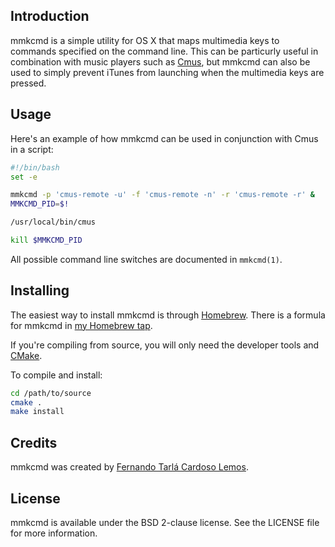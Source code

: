 ## Introduction

mmkcmd is a simple utility for OS X that maps multimedia keys to commands specified on the command line. This can be particurly useful in combination with music players such as [Cmus][], but mmkcmd can also be used to simply prevent iTunes from launching when the multimedia keys are pressed.

[Cmus]:(http://cmus.sourceforge.net/)

## Usage

Here's an example of how mmkcmd can be used in conjunction with Cmus in a script:

```bash
#!/bin/bash
set -e

mmkcmd -p 'cmus-remote -u' -f 'cmus-remote -n' -r 'cmus-remote -r' &
MMKCMD_PID=$!

/usr/local/bin/cmus

kill $MMKCMD_PID
```

All possible command line switches are documented in `mmkcmd(1)`.

## Installing

The easiest way to install mmkcmd is through [Homebrew][]. There is a formula for mmkcmd in [my Homebrew tap][tap].

[homebrew]: http://mxcl.github.com/homebrew/
[tap]: https://github.com/fernandotcl/homebrew-fernandotcl

If you're compiling from source, you will only need the developer tools and [CMake][].

[cmake]: http://www.cmake.org/

To compile and install:

```sh
cd /path/to/source
cmake .
make install
```

## Credits

mmkcmd was created by [Fernando Tarlá Cardoso Lemos](mailto:fernandotcl@gmail.com).

## License

mmkcmd is available under the BSD 2-clause license. See the LICENSE file for more information.